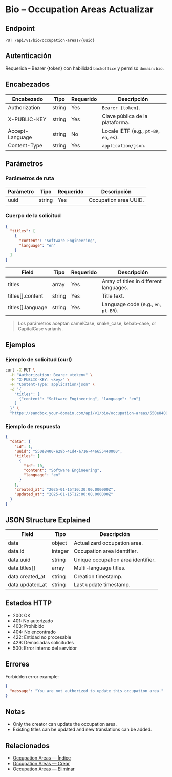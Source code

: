 # Bio – Occupation Areas Actualizar

## Endpoint

```
PUT /api/v1/bio/occupation-areas/{uuid}
```

## Autenticación

Requerida – Bearer {token} con habilidad `backoffice` y permiso `domain:bio`.

## Encabezados

| Encabezado           | Tipo   | Requerido | Descripción |
| ---------------- | ------ | -------- | ----------- |
| Authorization    | string | Yes      | `Bearer {token}`. |
| X-PUBLIC-KEY     | string | Yes      | Clave pública de la plataforma. |
| Accept-Language  | string | No       | Locale IETF (e.g., `pt-BR`, `en`, `es`). |
| Content-Type     | string | Yes      | `application/json`. |

## Parámetros

### Parámetros de ruta

| Parámetro | Tipo   | Requerido | Descripción |
| --------- | ------ | -------- | ----------- |
| uuid      | string | Yes      | Occupation area UUID. |

### Cuerpo de la solicitud

```json
{
  "titles": [
    {
      "content": "Software Engineering",
      "language": "en"
    }
  ]
}
```

| Field             | Tipo   | Requerido | Descripción |
| ----------------- | ------ | -------- | ----------- |
| titles            | array  | Yes      | Array of titles in different languages. |
| titles[].content  | string | Yes      | Title text. |
| titles[].language | string | Yes      | Language code (e.g., `en`, `pt-BR`). |

> Los parámetros aceptan camelCase, snake_case, kebab-case, or CapitalCase variants.

## Ejemplos

### Ejemplo de solicitud (curl)

```bash
curl -X PUT \
  -H "Authorization: Bearer <token>" \
  -H "X-PUBLIC-KEY: <key>" \
  -H "Content-Type: application/json" \
  -d '{
    "titles": [
      {"content": "Software Engineering", "language": "en"}
    ]
  }' \
  "https://sandbox.your-domain.com/api/v1/bio/occupation-areas/550e8400-e29b-41d4-a716-446655440000"
```

### Ejemplo de respuesta

```json
{
  "data": {
    "id": 1,
    "uuid": "550e8400-e29b-41d4-a716-446655440000",
    "titles": [
      {
        "id": 10,
        "content": "Software Engineering",
        "language": "en"
      }
    ],
    "created_at": "2025-01-15T10:30:00.000000Z",
    "updated_at": "2025-01-15T12:00:00.000000Z"
  }
}
```

## JSON Structure Explained

| Field                  | Tipo    | Descripción |
| ---------------------- | ------- | ----------- |
| data                   | object  | Actualizard occupation area. |
| data.id                | integer | Occupation area identifier. |
| data.uuid              | string  | Unique occupation area identifier. |
| data.titles[]          | array   | Multi-language titles. |
| data.created_at        | string  | Creation timestamp. |
| data.updated_at        | string  | Last update timestamp. |

## Estados HTTP

- 200: OK
- 401: No autorizado
- 403: Prohibido
- 404: No encontrado
- 422: Entidad no procesable
- 429: Demasiadas solicitudes
- 500: Error interno del servidor

## Errores

Forbidden error example:

```json
{
  "message": "You are not authorized to update this occupation area."
}
```

## Notas

- Only the creator can update the occupation area.
- Existing titles can be updated and new translations can be added.

## Relacionados

- [Occupation Areas — Índice](OccupationAreaÍndice.md)
- [Occupation Areas — Crear](OccupationAreaCrear.md)
- [Occupation Areas — Eliminar](OccupationAreaEliminar.md)
